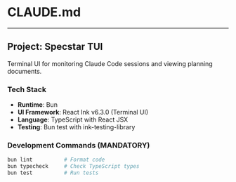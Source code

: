 # CLAUDE.md

---

## Project: Specstar TUI

Terminal UI for monitoring Claude Code sessions and viewing planning documents.

### Tech Stack
- **Runtime**: Bun
- **UI Framework**: React Ink v6.3.0 (Terminal UI)
- **Language**: TypeScript with React JSX
- **Testing**: Bun test with ink-testing-library

### Development Commands (MANDATORY)
```bash
bun lint          # Format code
bun typecheck     # Check TypeScript types
bun test          # Run tests
```
